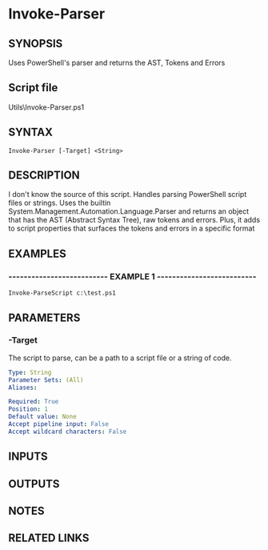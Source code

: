 # Invoke-Parser

## SYNOPSIS
Uses PowerShell's parser and returns the AST, Tokens and Errors

## Script file
Utils\Invoke-Parser.ps1

## SYNTAX

```
Invoke-Parser [-Target] <String>
```

## DESCRIPTION
I don't know the source of this script.
Handles parsing PowerShell script files or strings.
Uses the builtin System.Management.Automation.Language.Parser and returns
an object that has the AST (Abstract Syntax Tree), raw tokens and errors.
Plus, it adds to script properties that surfaces the tokens and errors
in a specific format

## EXAMPLES

### -------------------------- EXAMPLE 1 --------------------------
```
Invoke-ParseScript c:\test.ps1
```
## PARAMETERS

### -Target
The script to parse, can be a path to a script file or a string of code.

```yaml
Type: String
Parameter Sets: (All)
Aliases: 

Required: True
Position: 1
Default value: None
Accept pipeline input: False
Accept wildcard characters: False
```

## INPUTS

## OUTPUTS

## NOTES

## RELATED LINKS


